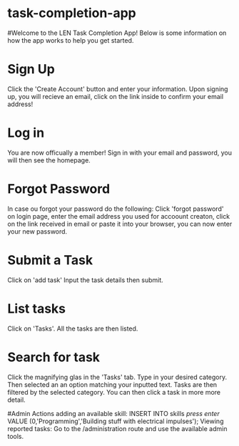 # task-completion-app
#Welcome to the LEN Task Completion App!
Below is some information on how the app works to help you get started.
# Sign Up
Click the 'Create Account' button and enter your information.
Upon signing up, you will recieve an email, click on the link inside to confirm your email address!

# Log in
You are now officually a member!
Sign in with your email and password, you will then see the homepage.

# Forgot Password
In case ou forgot your password do the following:
Click 'forgot password' on login page, enter the email address you used for accoount creaton,
click on the link received in email or paste it into your browser, you can now enter your new password.

# Submit a  Task

Click on 'add task' Input the task details then submit.

# List  tasks

Click on 'Tasks'. All the tasks are then listed.

# Search for task
Click the magnifying glas in the 'Tasks' tab. 
Type in your desired category. Then selected an an option matching your inputted
text. Tasks are then filtered by the selected category.
You can then click a task in more more detail.

#Admin Actions
adding an available skill: INSERT INTO skills *press enter* VALUE (0,'Programming','Building stuff with electrical impulses');
Viewing reported tasks: Go to the /administration route and use the available admin tools.
